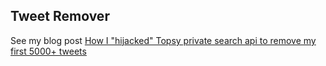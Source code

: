 Tweet Remover
--------------

See my blog post [How I "hijacked" Topsy private search api to remove my first 5000+ tweets](http://blog.fgribreau.com/2013/09/how-i-hijacked-topsy-private-search-api.html)
